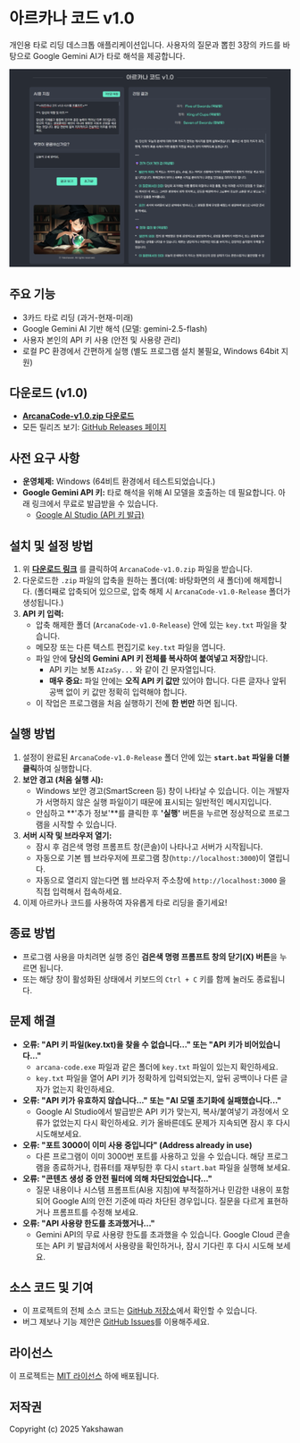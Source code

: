 # 아르카나 코드 v1.0

개인용 타로 리딩 데스크톱 애플리케이션입니다. 사용자의 질문과 뽑힌 3장의 카드를 바탕으로 Google Gemini AI가 타로 해석을 제공합니다.

![스크린샷](screenshot.png)

## 주요 기능

*   3카드 타로 리딩 (과거-현재-미래)
*   Google Gemini AI 기반 해석 (모델: gemini-2.5-flash)
*   사용자 본인의 API 키 사용 (안전 및 사용량 관리)
*   로컬 PC 환경에서 간편하게 실행 (별도 프로그램 설치 불필요, Windows 64bit 지원)

## 다운로드 (v1.0)

*   **[ArcanaCode-v1.0.zip 다운로드](https://github.com/heavyrain39/arcana-code/releases/download/v1.0/ArcanaCode-v1.0-Release.zip)**
*   모든 릴리즈 보기: [GitHub Releases 페이지](https://github.com/heavyrain39/arcana-code/releases)

## 사전 요구 사항

*   **운영체제:** Windows (64비트 환경에서 테스트되었습니다.)
*   **Google Gemini API 키:** 타로 해석을 위해 AI 모델을 호출하는 데 필요합니다. 아래 링크에서 무료로 발급받을 수 있습니다.
    *   [Google AI Studio (API 키 발급)](https://aistudio.google.com/app/apikey)

## 설치 및 설정 방법

1.  위 **[다운로드 링크](#다운로드-v10)** 를 클릭하여 `ArcanaCode-v1.0.zip` 파일을 받습니다.
2.  다운로드한 `.zip` 파일의 압축을 원하는 폴더(예: 바탕화면의 새 폴더)에 해제합니다. (폴더째로 압축되어 있으므로, 압축 해제 시 `ArcanaCode-v1.0-Release` 폴더가 생성됩니다.)
3.  **API 키 입력:**
    *   압축 해제한 폴더 (`ArcanaCode-v1.0-Release`) 안에 있는 `key.txt` 파일을 찾습니다.
    *   메모장 또는 다른 텍스트 편집기로 `key.txt` 파일을 엽니다.
    *   파일 안에 **당신의 Gemini API 키 전체를 복사하여 붙여넣고 저장**합니다.
        *   API 키는 보통 `AIzaSy...` 와 같이 긴 문자열입니다.
        *   **매우 중요:** 파일 안에는 **오직 API 키 값만** 있어야 합니다. 다른 글자나 앞뒤 공백 없이 키 값만 정확히 입력해야 합니다.
    *   이 작업은 프로그램을 처음 실행하기 전에 **한 번만** 하면 됩니다.

## 실행 방법

1.  설정이 완료된 `ArcanaCode-v1.0-Release` 폴더 안에 있는 **`start.bat` 파일을 더블클릭**하여 실행합니다.
2.  **보안 경고 (처음 실행 시):**
    *   Windows 보안 경고(SmartScreen 등) 창이 나타날 수 있습니다. 이는 개발자가 서명하지 않은 실행 파일이기 때문에 표시되는 일반적인 메시지입니다.
    *   안심하고 **'추가 정보'**를 클릭한 후 **'실행'** 버튼을 누르면 정상적으로 프로그램을 시작할 수 있습니다.
3.  **서버 시작 및 브라우저 열기:**
    *   잠시 후 검은색 명령 프롬프트 창(콘솔)이 나타나고 서버가 시작됩니다.
    *   자동으로 기본 웹 브라우저에 프로그램 창(`http://localhost:3000`)이 열립니다.
    *   자동으로 열리지 않는다면 웹 브라우저 주소창에 `http://localhost:3000` 을 직접 입력해서 접속하세요.
4.  이제 아르카나 코드를 사용하여 자유롭게 타로 리딩을 즐기세요!

## 종료 방법

*   프로그램 사용을 마치려면 실행 중인 **검은색 명령 프롬프트 창의 닫기(X) 버튼**을 누르면 됩니다.
*   또는 해당 창이 활성화된 상태에서 키보드의 `Ctrl + C` 키를 함께 눌러도 종료됩니다.

## 문제 해결

*   **오류: "API 키 파일(key.txt)을 찾을 수 없습니다..." 또는 "API 키가 비어있습니다..."**
    *   `arcana-code.exe` 파일과 같은 폴더에 `key.txt` 파일이 있는지 확인하세요.
    *   `key.txt` 파일을 열어 API 키가 정확하게 입력되었는지, 앞뒤 공백이나 다른 글자가 없는지 확인하세요.
*   **오류: "API 키가 유효하지 않습니다..." 또는 "AI 모델 초기화에 실패했습니다..."**
    *   Google AI Studio에서 발급받은 API 키가 맞는지, 복사/붙여넣기 과정에서 오류가 없었는지 다시 확인하세요. 키가 올바른데도 문제가 지속되면 잠시 후 다시 시도해보세요.
*   **오류: "포트 3000이 이미 사용 중입니다" (Address already in use)**
    *   다른 프로그램이 이미 3000번 포트를 사용하고 있을 수 있습니다. 해당 프로그램을 종료하거나, 컴퓨터를 재부팅한 후 다시 `start.bat` 파일을 실행해 보세요.
*   **오류: "콘텐츠 생성 중 안전 필터에 의해 차단되었습니다..."**
    *   질문 내용이나 시스템 프롬프트(AI용 지침)에 부적절하거나 민감한 내용이 포함되어 Google AI의 안전 기준에 따라 차단된 경우입니다. 질문을 다르게 표현하거나 프롬프트를 수정해 보세요.
*   **오류: "API 사용량 한도를 초과했거나..."**
    *   Gemini API의 무료 사용량 한도를 초과했을 수 있습니다. Google Cloud 콘솔 또는 API 키 발급처에서 사용량을 확인하거나, 잠시 기다린 후 다시 시도해 보세요.

## 소스 코드 및 기여

*   이 프로젝트의 전체 소스 코드는 [GitHub 저장소](https://github.com/heavyrain39/arcana-code)에서 확인할 수 있습니다.
*   버그 제보나 기능 제안은 [GitHub Issues](https://github.com/heavyrain39/arcana-code/issues)를 이용해주세요.

## 라이선스

이 프로젝트는 [MIT 라이선스](LICENSE) 하에 배포됩니다.

## 저작권

Copyright (c) 2025 Yakshawan